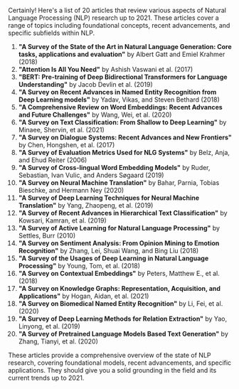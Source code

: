 Certainly! Here's a list of 20 articles that review various aspects of Natural Language Processing (NLP) research up to 2021. These articles cover a range of topics including foundational concepts, recent advancements, and specific subfields within NLP.

1. **"A Survey of the State of the Art in Natural Language Generation: Core tasks, applications and evaluation"** by Albert Gatt and Emiel Krahmer (2018)
2. **"Attention Is All You Need"** by Ashish Vaswani et al. (2017)
3. **"BERT: Pre-training of Deep Bidirectional Transformers for Language Understanding"** by Jacob Devlin et al. (2019)
4. **"A Survey on Recent Advances in Named Entity Recognition from Deep Learning models"** by Yadav, Vikas, and Steven Bethard (2018)
5. **"A Comprehensive Review on Word Embeddings: Recent Advances and Future Challenges"** by Wang, Wei, et al. (2020)
6. **"A Survey on Text Classification: From Shallow to Deep Learning"** by Minaee, Shervin, et al. (2021)
7. **"A Survey on Dialogue Systems: Recent Advances and New Frontiers"** by Chen, Hongshen, et al. (2017)
8. **"A Survey of Evaluation Metrics Used for NLG Systems"** by Belz, Anja, and Ehud Reiter (2006)
9. **"A Survey of Cross-lingual Word Embedding Models"** by Ruder, Sebastian, Ivan Vulic, and Anders Søgaard (2019)
10. **"A Survey on Neural Machine Translation"** by Bahar, Parnia, Tobias Bieschke, and Hermann Ney (2020)
11. **"A Survey of Deep Learning Techniques for Neural Machine Translation"** by Yang, Zhaopeng, et al. (2019)
12. **"A Survey of Recent Advances in Hierarchical Text Classification"** by Kowsari, Kamran, et al. (2019)
13. **"A Survey of Active Learning for Natural Language Processing"** by Settles, Burr (2010)
14. **"A Survey on Sentiment Analysis: From Opinion Mining to Emotion Recognition"** by Zhang, Lei, Shuai Wang, and Bing Liu (2018)
15. **"A Survey of the Usages of Deep Learning in Natural Language Processing"** by Young, Tom, et al. (2018)
16. **"A Survey on Contextual Embeddings"** by Peters, Matthew E., et al. (2018)
17. **"A Survey on Knowledge Graphs: Representation, Acquisition, and Applications"** by Hogan, Aidan, et al. (2021)
18. **"A Survey on Biomedical Named Entity Recognition"** by Li, Fei, et al. (2020)
19. **"A Survey of Deep Learning Methods for Relation Extraction"** by Yao, Linyong, et al. (2019)
20. **"A Survey of Pretrained Language Models Based Text Generation"** by Zhang, Tianyi, et al. (2020)

These articles provide a comprehensive overview of the state of NLP research, covering foundational models, recent advancements, and specific applications. They should give you a solid grounding in the field and its current trends up to 2021.